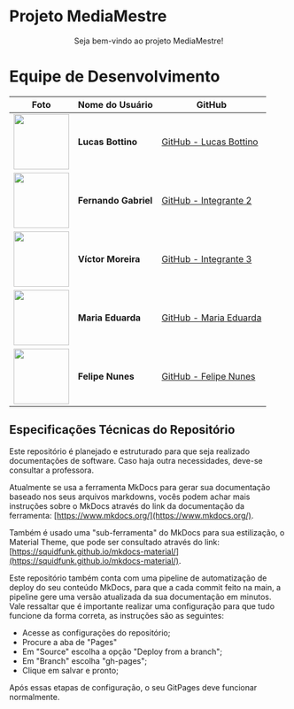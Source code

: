 # Projeto MediaMestre

<div align="center">
    Seja bem-vindo ao projeto MediaMestre!
</div>

# Equipe de Desenvolvimento

| Foto | Nome do Usuário | GitHub |
|------|------------------|--------|
| <img src="https://github.com/bottinolucas.png" width="100" height="100">| **Lucas Bottino** | [GitHub - Lucas Bottino](https://github.com/bottinolucas) |
| <img src="https://github.com/show-dawn.png" width="100" height="100"> | **Fernando Gabriel** | [GitHub - Integrante 2](https://github.com/show-dawn) |
| <img src="https://github.com/aqela-batata-alt.png" width="100" height="100"> | **Víctor Moreira** | [GitHub - Integrante 3](https://github.com/aqela-batata-alt) |
| <img src="https://github.com/DudaV228.png" width="100" height="100"> | **Maria Eduarda** | [GitHub - Maria Eduarda](https://github.com/DudaV228) |
| <img src="https://github.com/FelipeNunesdM.png" width="100" height="100">| **Felipe Nunes**|[GitHub - Felipe Nunes](https://github.com/FelipeNunesdM) |




## Especificações Técnicas do Repositório

Este repositório é planejado e estruturado para que seja realizado documentações de software. Caso haja outra necessidades, deve-se consultar a professora.

Atualmente se usa a ferramenta MkDocs para gerar sua documentação baseado nos seus arquivos markdowns, vocês podem achar mais instruções sobre o MkDocs através do link da documentação da ferramenta: [https://www.mkdocs.org/](https://www.mkdocs.org/).

Também é usado uma "sub-ferramenta" do MkDocs para sua estilização, o Material Theme, que pode ser consultado através do link: [https://squidfunk.github.io/mkdocs-material/](https://squidfunk.github.io/mkdocs-material/).

Este repositório também conta com uma pipeline de automatização de deploy do seu conteúdo MkDocs, para que a cada commit feito na main, a pipeline gere uma versão atualizada da sua documentação em minutos. Vale ressaltar que é importante realizar uma configuração para que tudo funcione da forma correta, as instruções são as seguintes:

* Acesse as configurações do repositório;
* Procure a aba de "Pages"
* Em "Source" escolha a opção "Deploy from a branch";
* Em "Branch" escolha "gh-pages";
* Clique em salvar e pronto;

Após essas etapas de configuração, o seu GitPages deve funcionar normalmente.

